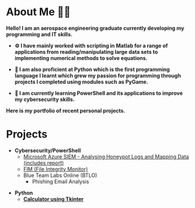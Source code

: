 <h1>About Me 🤙🏽</h1>

<b>Hello! I am an aerospace engineering graduate currently developing my programming and IT skills.

- ⚙️ I have mainly worked with scripting in Matlab for a range of applications from reading/manipulating large data sets to implementing numerical methods to solve equations.
- 🐍 I am also proficient at Python which is the first programming language I learnt which grew my 
    passion for programming through projects I completed using modules such as PyGame. 

- 🔭 I am currently learning PowerShell and its applications to improve my cybersecurity skills.

Here is my portfolio of recent personal projects.
</b>
<h1>Projects</h1>

- <b>Cybersecurity/PowerShell</b>
  - [Microsoft Azure SIEM - Analysing Honeypot Logs and Mapping Data (includes report)](https://github.com/azizgaf/Azure_SIEM)
  - [FIM (File Integrity Monitor)](https://github.com/azizgaf/FIM)
  - Blue Team Labs Online (BTLO)
    - Phishing Email Analysis
<b>

- <b>Python</b>
  - [Calculator using Tkinter](https://github.com/azizgaf/basic_calculator)


<!--
**joshmadakor1/joshmadakor1** is a ✨ _special_ ✨ repository because its `README.md` (this file) appears on your GitHub profile.

Here are some ideas to get you started:

- 🔭 I’m currently working on ...
- 🌱 I’m currently learning ...
- 👯 I’m looking to collaborate on ...
- 🤔 I’m looking for help with ...
- 💬 Ask me about ...
- 📫 How to reach me: ...
- 😄 Pronouns: ...
- ⚡ Fun fact: ...
-->
